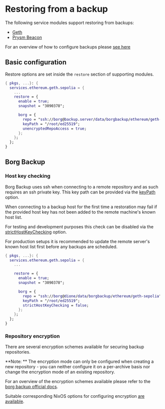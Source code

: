 # Restoring from a backup

The following service modules support restoring from backups:

- [Geth](./running-geth.md)
- [Prysm Beacon](./running-prysm-beacon.md)

For an overview of how to configure backups please [see here](./backup-and-restore.md)

## Basic configuration

Restore options are set inside the `restore` section of supporting modules.

```nix title="server.nix"
{ pkgs, ...}: {
  services.ethereum.geth.sepolia = {
    ...
    restore = {
      enable = true;
      snapshot = "3090378";

      borg = {
        repo = "ssh://borg@backup.server/data/borgbackup/ethereum/geth-sepolia";
        keyPath = "/root/ed25519";
        unencryptedRepoAccess = true;
      };
    };
  };
}
```

## Borg Backup

### Host key checking

Borg Backup uses ssh when connecting to a remote repository and as such requires an ssh private key. This key path can be provided
via the [keyPath](./modules/geth.md#servicesethereumgethnamebackupborgkeypath) option.

When connecting to a backup host for the first time a restoration may fail if the provided host key has not been added to the
remote machine's known host list.

For testing and development purposes this check can be disabled via the [strictHostKeyChecking](./modules/geth.md#servicesethereumgethnamebackupborgstricthostkeychecking) option.

For production setups it is recommended to update the remote server's known host list first before any backups are scheduled.

```nix title="server.nix"
{ pkgs, ...}: {
  services.ethereum.geth.sepolia = {
    ...

    restore = {
      enable = true;
      snapshot = "3090378";

      borg = {
        repo = "ssh://borg@dione/data/borgbackup/ethereum/geth-sepolia";
        keyPath = "/root/ed25519";
        strictHostKeyChecking = false;
      };
    };
  };
}
```

### Repository encryption

There are several encryption schemes available for securing backup repositories.

**Note: ** The encryption mode can only be configured when creating a new repository - you can neither configure it on a per-archive basis nor change the encryption mode of an existing repository.

For an overview of the encryption schemes available please refer to the [borg backup official docs](https://borgbackup.readthedocs.io/en/stable/usage/init.html).

Suitable corresponding NixOS options for configuring encryption [are available](./modules/geth.md#servicesethereumgethnamebackupborgencryptionmode).
